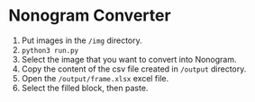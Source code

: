 # Nonogram Converter
1. Put images in the ```/img``` directory.
2.  ```python3 run.py```
3. Select the image that you want to convert into Nonogram.
4. Copy the content of the csv file created in ```/output``` directory.
5. Open the ```/output/frame.xlsx``` excel file.
6. Select the filled block, then paste.
